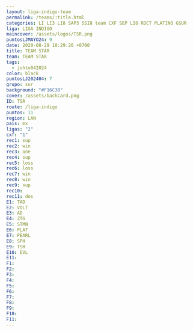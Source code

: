 ```yaml
---
layout: liga-indigo-team
permalink: /teams/:title.html
categories: LI LI3 LI8 SAP3 SSI8 team CXF SEP LIO ROCT PLATINO GSUR
liga: LIGA INDIGO
maincover: /assets/logos/TSR.png
puntosLJMAYO24: 9
date: 2020-08-29 10:29:20 +0700
title: TEAM STAR
team: TEAM STAR
tags:
  - johto042024
color: black
puntosLJ202404: 7
grupo: sur
background: "#F16C38"
cover: /assets/backCard.png
ID: TSR
route: /liga-indigo
puntos: 11
region: LAN
pais: mx
ligas: "2"
cxf: "1"
rec1: sup
rec2: win
rec3: one
rec4: sup
rec5: loss
rec6: loss
rec7: win
rec8: win
rec9: sup
rec10: 
rec11: des
E1: TAD
E2: VOLT
E3: AD
E4: ZTG
E5: STMN
E6: PLAT
E7: PEARL
E8: SPH
E9: TSR
E10: EVL
E11: 
F1: 
F2: 
F3: 
F4: 
F5: 
F6: 
F7: 
F8: 
F9: 
F10: 
F11:
---
```




